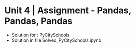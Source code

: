 # Unit 4 | Assignment - Pandas, Pandas, Pandas 

* Solution for :  PyCitySchools
* Solution in file Solved_PyCitySchools.ipynb


